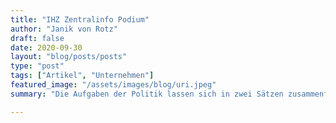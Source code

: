 ```yaml
---
title: "IHZ Zentralinfo Podium"
author: "Janik von Rotz"
draft: false
date: 2020-09-30
layout: "blog/posts/posts"
type: "post"
tags: ["Artikel", "Unternehmen"]
featured_image: "/assets/images/blog/uri.jpeg"
summary: "Die Aufgaben der Politik lassen sich in zwei Sätzen zusammenfassen: Für Recht und Ordnung sorgen. Die Wohlfahrt maximieren. Über diese Aussagen lässt sich diskutieren. Sie sind ziemlich abstrakt. Die ..."

---
```

